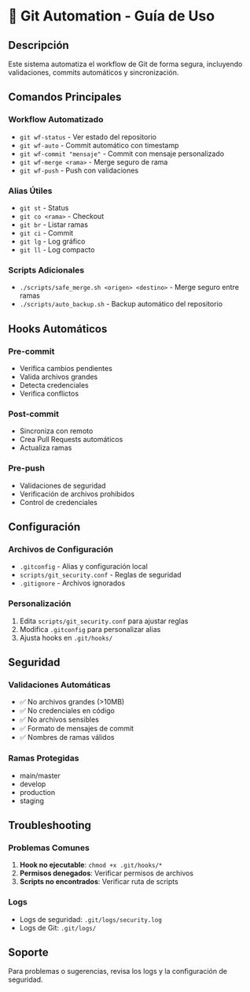 # 🚀 Git Automation - Guía de Uso

## Descripción
Este sistema automatiza el workflow de Git de forma segura, incluyendo validaciones, commits automáticos y sincronización.

## Comandos Principales

### Workflow Automatizado
- `git wf-status` - Ver estado del repositorio
- `git wf-auto` - Commit automático con timestamp
- `git wf-commit "mensaje"` - Commit con mensaje personalizado
- `git wf-merge <rama>` - Merge seguro de rama
- `git wf-push` - Push con validaciones

### Alias Útiles
- `git st` - Status
- `git co <rama>` - Checkout
- `git br` - Listar ramas
- `git ci` - Commit
- `git lg` - Log gráfico
- `git ll` - Log compacto

### Scripts Adicionales
- `./scripts/safe_merge.sh <origen> <destino>` - Merge seguro entre ramas
- `./scripts/auto_backup.sh` - Backup automático del repositorio

## Hooks Automáticos

### Pre-commit
- Verifica cambios pendientes
- Valida archivos grandes
- Detecta credenciales
- Verifica conflictos

### Post-commit
- Sincroniza con remoto
- Crea Pull Requests automáticos
- Actualiza ramas

### Pre-push
- Validaciones de seguridad
- Verificación de archivos prohibidos
- Control de credenciales

## Configuración

### Archivos de Configuración
- `.gitconfig` - Alias y configuración local
- `scripts/git_security.conf` - Reglas de seguridad
- `.gitignore` - Archivos ignorados

### Personalización
1. Edita `scripts/git_security.conf` para ajustar reglas
2. Modifica `.gitconfig` para personalizar alias
3. Ajusta hooks en `.git/hooks/`

## Seguridad

### Validaciones Automáticas
- ✅ No archivos grandes (>10MB)
- ✅ No credenciales en código
- ✅ No archivos sensibles
- ✅ Formato de mensajes de commit
- ✅ Nombres de ramas válidos

### Ramas Protegidas
- main/master
- develop
- production
- staging

## Troubleshooting

### Problemas Comunes
1. **Hook no ejecutable**: `chmod +x .git/hooks/*`
2. **Permisos denegados**: Verificar permisos de archivos
3. **Scripts no encontrados**: Verificar ruta de scripts

### Logs
- Logs de seguridad: `.git/logs/security.log`
- Logs de Git: `.git/logs/`

## Soporte
Para problemas o sugerencias, revisa los logs y la configuración de seguridad.
